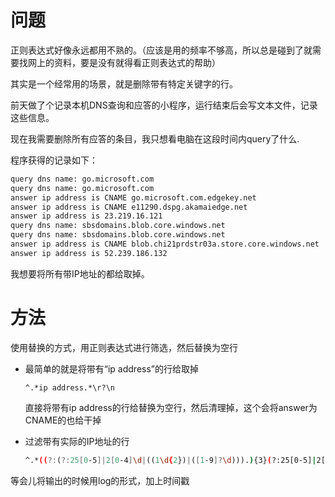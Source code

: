 # 问题

正则表达式好像永远都用不熟的。（应该是用的频率不够高，所以总是碰到了就需要找网上的资料，要是没有就得看正则表达式的帮助）

其实是一个经常用的场景，就是删除带有特定关键字的行。

前天做了个记录本机DNS查询和应答的小程序，运行结束后会写文本文件，记录这些信息。

现在我需要删除所有应答的条目，我只想看电脑在这段时间内query了什么.

程序获得的记录如下：

```bash
query dns name: go.microsoft.com
query dns name: go.microsoft.com
answer ip address is CNAME go.microsoft.com.edgekey.net
answer ip address is CNAME e11290.dspg.akamaiedge.net
answer ip address is 23.219.16.121
query dns name: sbsdomains.blob.core.windows.net
query dns name: sbsdomains.blob.core.windows.net
answer ip address is CNAME blob.chi21prdstr03a.store.core.windows.net
answer ip address is 52.239.186.132
```

我想要将所有带IP地址的都给取掉。

# 方法

使用替换的方式，用正则表达式进行筛选，然后替换为空行

- 最简单的就是将带有“ip address”的行给取掉

  ```re
  ^.*ip address.*\r?\n
  ```

  直接将带有ip address的行给替换为空行，然后清理掉，这个会将answer为CNAME的也给干掉

- 过滤带有实际的IP地址的行

  ```bash
  ^.*((?:(?:25[0-5]|2[0-4]\d|((1\d{2})|([1-9]?\d))).){3}(?:25[0-5]|2[0-4]\d|((1\d{2})|([1-9]?\d)))).*\r?\n
  ```

  

等会儿将输出的时候用log的形式，加上时间戳